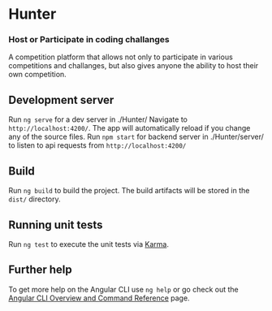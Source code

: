 # Hunter
### Host or Participate in coding challanges
A competition platform that allows not only to participate in various competitions and challanges, but also gives anyone the ability to host their own competition.

## Development server

Run `ng serve` for a dev server in ./Hunter/ Navigate to `http://localhost:4200/`. The app will automatically reload if you change any of the source files.
Run `npm start` for backend server in ./Hunter/server/ to listen to api requests from `http://localhost:4200/`

## Build

Run `ng build` to build the project. The build artifacts will be stored in the `dist/` directory.

## Running unit tests

Run `ng test` to execute the unit tests via [Karma](https://karma-runner.github.io).

## Further help

To get more help on the Angular CLI use `ng help` or go check out the [Angular CLI Overview and Command Reference](https://angular.io/cli) page.
